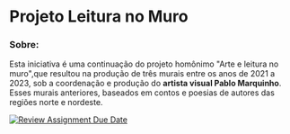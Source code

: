 # Projeto Leitura no Muro

### Sobre:
Esta iniciativa é uma continuação do projeto homônimo "Arte e leitura no muro",que resultou na produção de 
três murais entre os anos de 2021 a 2023, sob a coordenação e produção do **artista visual Pablo Marquinho**.
Esses murais anteriores, baseados em contos e poesias de autores das regiões norte e nordeste.




[![Review Assignment Due Date](https://classroom.github.com/assets/deadline-readme-button-24ddc0f5d75046c5622901739e7c5dd533143b0c8e959d652212380cedb1ea36.svg)](https://classroom.github.com/a/nKO5RxKD)
